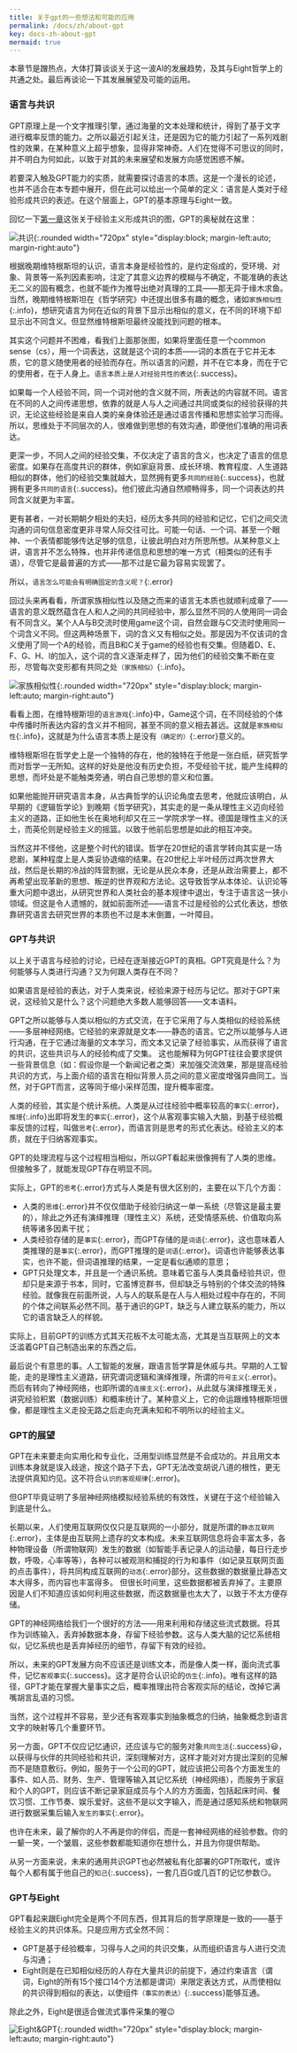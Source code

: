 ```yaml
---
title: 关于gpt的一些想法和可能的应用
permalink: /docs/zh/about-gpt
key: docs-zh-about-gpt
mermaid: true
---
```

<style>
.flowchart-link{stroke: green !important;}
#flowchart-pointEnd {fill: green !important;stroke: green !important;}
text.actor > tspan {fill: green !important;font-size: 16px !important;font-weight:bold !important;}
#arrowhead path {fill: green !important;}   
.messageText {fill: green !important;font-size: 16px !important;font-weight:bold !important;}
.messageLine0 {stroke: green !important;}
.messageLine1 {stroke: green !important;}
.relation {stroke: green !important;stroke-width: 2 !important;}
th {
	background: #dddddd;
	word-wrap: break-word;
	text-align: center;
}
tr:nth-child(odd) {   
  background-color: #c0e1ff;
  color: #222; 
}
tr:nth-child(even) {
  background-color: #fef6de;
  color: #222;
}
</style>

本章节是蹭热点，大体打算谈谈关于这一波AI的发展趋势，及其与Eight哲学上的共通之处。最后再谈论一下其发展展望及可能的运用。

### 语言与共识

GPT原理上是一个文字推理引擎，通过海量的文本处理和统计，得到了基于文字进行概率反馈的能力。之所以最近引起关注，还是因为它的能力引起了一系列戏剧性的效果，在某种意义上超乎想象，显得非常神奇。人们在觉得不可思议的同时，并不明白为何如此，以致于对其的未来展望和发展方向感觉困惑不解。

若要深入触及GPT能力的实质，就需要探讨语言的本质。这是一个漫长的论述，也并不适合在本专题中展开，但在此可以给出一个简单的定义：语言是人类对于经验形成共识的表述。在这个层面上，GPT的基本原理与Eight一致。

回忆一下[第一章](common-sense)这张关于经验主义形成共识的图，GPT的奥秘就在这里：

![共识](/eight/assets/images/common-sense.gif){:.rounded width="720px" style="display:block; margin-left:auto; margin-right:auto"}

根据晚期维特根斯坦的认识，语言本身是经验性的，是约定俗成的，受环境、对象、背景等一系列因素影响，注定了其意义边界的模糊与不确定，不能准确的表达无二义的固有概念，也就不能作为推导出绝对真理的工具——那无异于缘木求鱼。当然，晚期维特根斯坦在《哲学研究》中还提出很多有趣的概念，诸如`家族相似性`{:.info}，想研究语言为何在近似的背景下显示出相似的意义，在不同的环境下却显示出不同含义。但显然维特根斯坦最终没能找到问题的根本。

其实这个问题并不困难，看我们上面那张图，如果将里面任意一个common sense（cs），用一个词表达，这就是这个词的本质——词的本质在于它并无本质，它的意义随使用者的经验而存在。所以语言的问题，并不在它本身，而在于它的使用者，在于人身上。`语言本质上是人对经验共性的表达`{:.success}。

如果每一个人经验不同，同一个词对他的含义就不同，所表达的内容就不同。语言在不同的人之间传递思想，依靠的就是人与人之间通过共同或类似的经验获得的共识，无论这些经验是来自人类的亲身体验还是通过语言传播和思想实验学习而得。所以，思维处于不同层次的人，很难做到思想的有效沟通，即便他们准确的用词表达。

更深一步，不同人之间的经验交集，不仅决定了语言的含义，也决定了语言的信息密度。如果存在高度共识的群体，例如家庭背景、成长环境、教育程度、人生道路相似的群体，他们的经验交集就越大，显然拥有更多`共同的经验`{:.success}，也就拥有更多`共同的语言`{:.success}。他们彼此沟通自然顺畅得多，同一个词表达的共同含义就更为丰富。

更有甚者，一对长期朝夕相处的夫妇，经历太多共同的经验和记忆，它们之间交流沟通的词句信息密度更非寻常人际交往可比。可能一句话、一个词、甚至一个眼神、一个表情都能够传达足够的信息，让彼此明白对方所思所想。从某种意义上讲，语言并不怎么特殊，也并非传递信息和思想的唯一方式（相类似的还有手语），尽管它是最普遍的方式——那不过是它最为容易实现罢了。

所以，`语言怎么可能会有明确固定的含义呢？`{:.error}

回过头来再看看，所谓家族相似性以及随之而来的语言无本质也就顺利成章了——语言的意义既然蕴含在人和人之间的共同经验中，那么显然不同的人使用同一词会有不同含义。某个人A与B交流时使用game这个词，自然会跟与C交流时使用同一个词含义不同。但这两种场景下，词的含义又有相似之处。那是因为不仅该词的含义使用了同一个A的经验，而且B和C关于game的经验也有交集。但随着D、E、F、G、H、I的加入，这个词的含义逐渐走样了，因为他们的经验交集不断在变形，尽管每次变形都有共同之处`（家族相似）`{:.info}。

![家族相似性](/eight/assets/images/family.png){:.rounded width="720px" style="display:block; margin-left:auto; margin-right:auto"}

看看上图，在维特根斯坦的`语言游戏`{:.info}中，Game这个词，在不同经验的个体中传播时所表达内容的含义并不相同，甚至不同的意义相去甚远。这就是`家族相似性`{:.info}，这就是为什么语言本质上是没有`（确定的）`{:.error}意义的。

维特根斯坦在哲学史上是一个独特的存在，他的独特在于他是一张白纸，研究哲学而对哲学一无所知。这样的好处是他没有历史负担，不受经验干扰，能产生纯粹的思想，而坏处是不能触类旁通，明白自己思想的意义和位置。

如果他能抛开研究语言本身，从古典哲学的认识论角度去思考，他就应该明白，从早期的《逻辑哲学论》到晚期《哲学研究》，其实走的是一条从理性主义迈向经验主义的道路，正如他生长在奥地利却又在三一学院求学一样。德国是理性主义的沃土，而英伦则是经验主义的摇篮。以致于他前后思想是如此的相互冲突。

当然这并不怪他，这是整个时代的错误。哲学在20世纪的语言学转向其实是一场悲剧，某种程度上是人类妥协退缩的结果。在20世纪上半叶经历过两次世界大战，然后是长期的冷战的阵营割据，无论是从民众本身，还是从政治需要上，都不再希望出现革新的思想、叛逆的世界观和方法论。这导致哲学从本体论、认识论等重大问题中退出，从研究世界和人类社会的基本规律中退出，专注于语言这一狭小领域。但这是令人遗憾的，就如前面所述——语言不过是经验的公式化表达，想依靠研究语言去研究世界的本质也不过是本末倒置，一叶障目。

### GPT与共识

以上关于语言与经验的讨论，已经在逐渐接近GPT的真相。GPT究竟是什么？为何能够与人类进行沟通？又为何跟人类存在不同？

如果语言是经验的表达，对于人类来说，经验来源于经历与记忆。那对于GPT来说，这经验又是什么？这个问题绝大多数人能够回答——文本语料。

GPT之所以能够与人类以相似的方式交流，在于它采用了与人类相似的经验系统——多层神经网络。它经验的来源就是文本——静态的语言。它之所以能够与人进行沟通，在于它通过海量的文本学习，而文本又记录了经验事实，从而获得了语言的共识，这些共识与人的经验构成了交集。
这也能解释为何GPT往往会要求提供一些背景信息（如：假设你是一个新闻记者之类）来加强交流效果，那是提高经验共识的方式，与上面介绍的语言在相似背景人员之间的意义密度增强异曲同工。当然，对于GPT而言，这等同于缩小采样范围，提升概率密度。

人类的经验，其实是个统计系统。人类是从过往经验中概率较高的`事实`{:.error}，`推理`{:.info}出即将发生的`事实`{:.error}，这个从客观事实输入大脑，到基于经验概率反馈的过程，叫做`思考`{:.error}，而语言则是思考的形式化表达。经验主义的本质，就在于归纳客观事实。

GPT的处理流程与这个过程相当相似，所以GPT看起来很像拥有了人类的思维。但接触多了，就能发现GPT存在明显不同。

实际上，GPT的`思考`{:.error}方式与人类是有很大区别的，主要在以下几个方面：
- 人类的`思维`{:.error}并不仅仅借助于经验归纳这一单一系统（尽管这是最主要的），除此之外还有演绎推理（理性主义）系统，还受情感系统、价值取向系统等诸多因素干扰；
- 人类经验存储的是`事实`{:.error}，而GPT存储的是`词语`{:.error}，这也意味着人类推理的是`事实`{:.error}，而GPT推理的是`词语`{:.error}。词语也许能够表达事实，也许不能，但词语推理的结果，一定是看似通顺的意思；
- GPT只处理文本，并且是一个通识系统。意味着它虽与人类具备经验共识，但却只是来源于书本，同时，它虽博览群书，但却缺乏与特别的个体交流的特殊经验。就像我在前面所说，人与人的联系是在人与人相处过程中存在的，不同的个体之间联系必然不同。基于通识的GPT，缺乏与人建立联系的能力，所以它的语言缺乏人的样貌。

实际上，目前GPT的训练方式其天花板不太可能太高，尤其是当互联网上的文本泛滥着GPT自己制造出来的东西之后。

最后说个有意思的事。人工智能的发展，跟语言哲学算是休戚与共。早期的人工智能，走的是理性主义道路，研究谓词逻辑和演绎推理，所谓的`符号主义`{:.error}。而后有转向了神经网络，也即所谓的`连接主义`{:.error}，从此就与演绎推理无关，讲究经验积累（数据训练）和概率统计了。某种意义上，它的命运跟维特根斯坦很像，都是理性主义走投无路之后走向充满未知和不明所以的经验主义。

### GPT的展望

GPT在未来要走向实用化和专业化，泛用型训练显然是不会成功的。并且用文本训练本身就是误入歧途，按这个路子下去，GPT无法改变胡说八道的根性，更无法提供真知灼见。这不符合`认识的客观规律`{:.error}。

但GPT毕竟证明了多层神经网络模拟经验系统的有效性，关键在于这个经验输入到底是什么。

长期以来，人们使用互联网仅仅只是互联网的一小部分，就是所谓的`静态互联网`{:.error}，主体是由互联网上遗存的文本构成。未来互联网信息将会丰富太多，各种物理设备（所谓物联网）发生的数据（如智能手表记录人的运动量，每日行走步数，呼吸，心率等等），各种可以被观测和捕捉的行为和事件（如记录互联网页面的点击事件），将共同构成互联网的`动态`{:.error}部分。这些数据的数据量比静态文本大得多，而内容也丰富得多。
但很长时间里，这些数据都被丢弃掉了。主要原因是人们不知道应该如何利用这些数据，而这数据量也太大了，以致于不太方便存储。

GPT的神经网络给我们一个很好的方法——用来利用和存储这些流式数据。将其作为训练输入，丢弃掉数据本身，存留下经验参数。这与人类大脑的记忆系统相似，记忆系统也是丢弃掉经历的细节，存留下有效的经验。

所以，未来的GPT发展方向不应该还是训练文本，而是像人类一样，面向流式事件，记忆`客观事实`{:.success}。这才是符合认识论的`仿生`{:.info}。唯有这样的路径，GPT才能在掌握大量事实之后，概率推理出符合客观实际的结论，改掉它满嘴胡言乱语的习惯。

当然，这个过程并不容易，至少还有客观事实到抽象概念的归纳，抽象概念到语言文字的映射等几个重要环节。

另一方面，GPT不仅应记忆通识，还应该与它的服务对象`共同生活`{:.success}:smiley:，以获得与伙伴的共同经验和共识，深刻理解对方，这样才能对对方提出深刻的见解而不是随意敷衍。例如，服务于一个公司的GPT，就应该把公司各个方面发生的事件、如人员、财务、生产、管理等输入其记忆系统（神经网络），而服务于家庭和个人的GPT，则应该不断记录家庭成员与个人的方方面面，包括起床时间、餐饮习惯、工作节奏、娱乐爱好。这些不是以文字输入，而是通过感知系统和物联网进行数据采集后输入`发生的事实`{:.error}。

也许在未来，最了解你的人不再是你的伴侣，而是一套神经网络的经验参数。你的一颦一笑，一个皱眉，这些参数都能知道你在想什么，并且为你提供帮助。

从另一方面来说，未来的通用共识GPT也必然被私有化部署的GPT所取代，或许每个人都有属于他自己的`知己`{:.success}，一套几百G或几百T的记忆参数:smirk:。

### GPT与Eight

GPT看起来跟Eight完全是两个不同东西，但其背后的哲学原理是一致的——基于经验主义的共识体系。只是应用方式全然不同：

- GPT是基于经验概率，习得与人之间的共识交集，从而组织语言与人进行交流与沟通；
- Eight则是在已知相似经历的人存在大量共识的前提下，通过约束语言（谓词，Eight的所有15个接口14个方法都是谓词）来限定表达方式，从而使相似的共识得到相似的表达，以使组件`（事实的表达）`{:.success}能够互通。

除此之外，Eight是很适合做流式事件采集的喔:wink:

![Eight&GPT](/eight/assets/images/eight-gpt.png){:.rounded width="720px" style="display:block; margin-left:auto; margin-right:auto"}